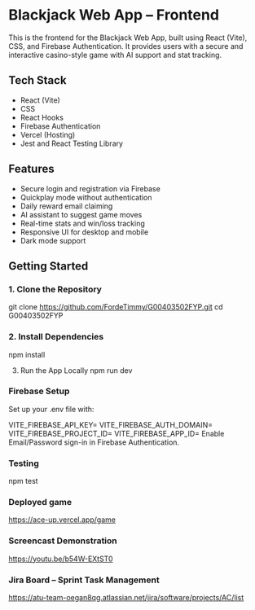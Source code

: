 # Blackjack Web App – Frontend

This is the frontend for the Blackjack Web App, built using React (Vite), CSS, and Firebase Authentication. It provides users with a secure and interactive casino-style game with AI support and stat tracking.

## Tech Stack

- React (Vite)
- CSS
- React Hooks
- Firebase Authentication
- Vercel (Hosting)
- Jest and React Testing Library

## Features

- Secure login and registration via Firebase
- Quickplay mode without authentication
- Daily reward email claiming
- AI assistant to suggest game moves
- Real-time stats and win/loss tracking
- Responsive UI for desktop and mobile
- Dark mode support

## Getting Started

### 1. Clone the Repository
git clone https://github.com/FordeTimmy/G00403502FYP.git
cd G00403502FYP

### 2. Install Dependencies
npm install

3. Run the App Locally
npm run dev

### Firebase Setup
Set up your .env file with:

VITE_FIREBASE_API_KEY=
VITE_FIREBASE_AUTH_DOMAIN=
VITE_FIREBASE_PROJECT_ID=
VITE_FIREBASE_APP_ID=
Enable Email/Password sign-in in Firebase Authentication.

### Testing
npm test

### Deployed game
https://ace-up.vercel.app/game

### Screencast Demonstration
https://youtu.be/b54W-EXtST0 

### Jira Board – Sprint Task Management
https://atu-team-oegan8qg.atlassian.net/jira/software/projects/AC/list
